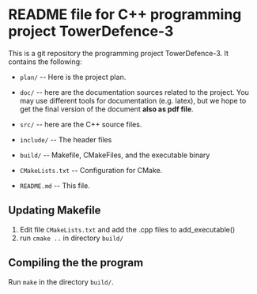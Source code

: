 # README file for C++ programming project TowerDefence-3

This is a git repository the programming project TowerDefence-3.
It contains the following:

  * `plan/` -- Here is the project plan.

  * `doc/` -- here are the documentation sources related to the project.
    You may use different tools for documentation (e.g. latex),
    but we hope to get the final version of the document
    **also as pdf file**.

  * `src/` -- here are the C++ source files. 
  
  * `include/` -- The header files
  
  * `build/` -- Makefile, CMakeFiles, and the executable binary

  * `CMakeLists.txt` -- Configuration for CMake.
  
  * `README.md` -- This file.


## Updating Makefile
1. Edit file `CMakeLists.txt` and add the .cpp files to add_executable()
2. run `cmake ..` in directory `build/`

## Compiling the the program
Run `make` in the directory `build/`.